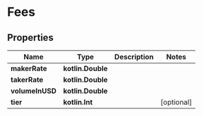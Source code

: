 
# Fees

## Properties
Name | Type | Description | Notes
------------ | ------------- | ------------- | -------------
**makerRate** | **kotlin.Double** |  | 
**takerRate** | **kotlin.Double** |  | 
**volumeInUSD** | **kotlin.Double** |  | 
**tier** | **kotlin.Int** |  |  [optional]



